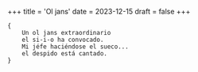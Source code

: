 +++
title = 'Ol jans'
date = 2023-12-15
draft = false
+++

	{
		Un ol jans extraordinario
		el si-i-o ha convocado.
		Mi jéfe haciéndose el sueco...
		el despido está cantado.
	}
